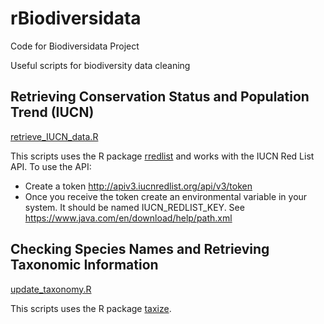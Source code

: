 # rBiodiversidata
Code for Biodiversidata Project

Useful scripts for biodiversity data cleaning

## Retrieving Conservation Status and Population Trend (IUCN)

[retrieve_IUCN_data.R](retrieve_IUCN_data.R)

This scripts uses the R package [rredlist](https://CRAN.R-project.org/package=rredlist) and works with the IUCN Red List API.
To use the API:
- Create a token http://apiv3.iucnredlist.org/api/v3/token
- Once you receive the token create an environmental variable in your system. It should be named IUCN_REDLIST_KEY. See https://www.java.com/en/download/help/path.xml 


## Checking Species Names and Retrieving Taxonomic Information

[update_taxonomy.R](update_taxonomy.R)

This scripts uses the R package [taxize](https://github.com/ropensci/taxize).



